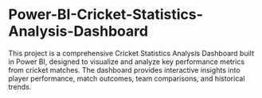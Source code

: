 # Power-BI-Cricket-Statistics-Analysis-Dashboard
This project is a comprehensive Cricket Statistics Analysis Dashboard built in Power BI, designed to visualize and analyze key performance metrics from cricket matches. The dashboard provides interactive insights into player performance, match outcomes, team comparisons, and historical trends.
